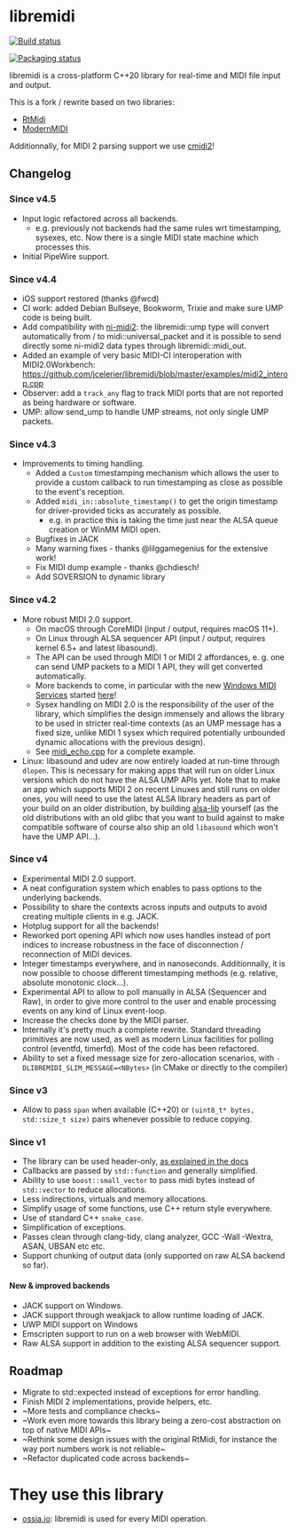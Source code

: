 # libremidi

[![Build status](https://github.com/jcelerier/libremidi/workflows/Build/badge.svg)](https://github.com/jcelerier/libremidi/actions)

[![Packaging status](https://repology.org/badge/vertical-allrepos/libremidi.svg?columns=3&header=libremidi)](https://repology.org/project/libremidi/versions)

libremidi is a cross-platform C++20 library for real-time and MIDI file input and output.

This is a fork / rewrite based on two libraries: 

* [RtMidi](https://github.com/theSTK/RtMidi)
* [ModernMIDI](https://github.com/ddiakopoulos/ModernMIDI)

Additionnally, for MIDI 2 parsing support we use [cmidi2](https://github.com/atsushieno/cmidi2)!

## Changelog 

### Since v4.5
* Input logic refactored across all backends.
  * e.g. previously not backends had the same rules wrt timestamping, sysexes, etc. Now there is a single MIDI state machine which processes this.
* Initial PipeWire support.

### Since v4.4
* iOS support restored (thanks @fwcd)
* CI work: added Debian Bullseye, Bookworm, Trixie and make sure UMP code is being built.
* Add compatibility with [ni-midi2](https://github.com/midi2-dev/ni-midi2): the libremidi::ump type will convert automatically from / to midi::universal_packet and it is possible to send directly some ni-midi2 data types through libremidi::midi_out.
* Added an example of very basic MIDI-CI interoperation with MIDI2.0Workbench: https://github.com/jcelerier/libremidi/blob/master/examples/midi2_interop.cpp
* Observer: add a `track_any` flag to track MIDI ports that are not reported as being hardware or software.
* UMP: allow send_ump to handle UMP streams, not only single UMP packets.

### Since v4.3
* Improvements to timing handling.
  * Added a `Custom` timestamping mechanism which allows the user to provide a 
    custom callback to run timestamping as close as possible to the event's reception.
  * Added `midi_in::absolute_timestamp()` to get the origin timestamp for driver-provided ticks as accurately as possible.
    * e.g. in practice this is taking the time just near the ALSA queue creation or WinMM MIDI open.
  * Bugfixes in JACK
  * Many warning fixes - thanks @lilggamegenius for the extensive work!
  * Fix MIDI dump example - thanks @chdiesch!
  * Add SOVERSION to dynamic library

### Since v4.2
* More robust MIDI 2.0 support.
  * On macOS through CoreMIDI (input / output, requires macOS 11+).
  * On Linux through ALSA sequencer API (input / output, requires kernel 6.5+ and latest libasound).
  * The API can be used through MIDI 1 or MIDI 2 affordances, e. g. one can send UMP packets to a MIDI 1 API, they will get converted automatically.
  * More backends to come, in particular with the new [Windows MIDI Services](https://github.com/microsoft/MIDI) started [here](https://github.com/jcelerier/libremidi/tree/master/include/libremidi/backends/winmidi)!
  * Sysex handling on MIDI 2.0 is the responsibility of the user of the library, which simplifies the design immensely and allows the library to be used in stricter real-time contexts (as an UMP message has a fixed size, unlike MIDI 1 sysex which required potentially unbounded dynamic allocations with the previous design).
  * See [midi_echo.cpp](https://github.com/jcelerier/libremidi/blob/master/examples/midi2_echo.cpp) for a complete example.
* Linux: libasound and udev are now entirely loaded at run-time through `dlopen`. This is necessary for making apps that will run on older Linux versions which do not have the ALSA UMP APIs yet.
  Note that to make an app which supports MIDI 2 on recent Linuxes and still runs on older ones, you will need to use the latest ALSA library headers as part of your build on an older distribution, by building [alsa-lib](https://github.com/alsa-project/alsa-lib) yourself (as the old distributions with an old glibc that you want to build against to make compatible software of course also ship an old `libasound` which won't have the UMP API...).

### Since v4
* Experimental MIDI 2.0 support.
* A neat configuration system which enables to pass options to the underlying backends.
* Possibility to share the contexts across inputs and outputs to avoid creating multiple clients in e.g. JACK.
* Hotplug support for all the backends!
* Reworked port opening API which now uses handles instead of port indices to increase robustness in the face of disconnection / reconnection of MIDI devices.
* Integer timestamps everywhere, and in nanoseconds. Additionnally, it is now possible to choose different timestamping methods (e.g. relative, absolute monotonic clock...).
* Experimental API to allow to poll manually in ALSA (Sequencer and Raw), in order to give more control 
  to the user and enable processing events on any kind of Linux event-loop.
* Increase the checks done by the MIDI parser.
* Internally it's pretty much a complete rewrite. Standard threading primitives are now used, as well as modern Linux facilities for polling control (eventfd, timerfd).
  Most of the code has been refactored.
* Ability to set a fixed message size for zero-allocation scenarios, with `-DLIBREMIDI_SLIM_MESSAGE=<NBytes>` (in CMake or directly to the compiler)

### Since v3
* Allow to pass `span` when available (C++20) or `(uint8_t* bytes, std::size_t size)` pairs whenever possible to reduce copying.

### Since v1
* The library can be used header-only, [as explained in the docs](docs/header-only.md)
* Callbacks are passed by `std::function` and generally simplified.
* Ability to use `boost::small_vector` to pass midi bytes instead of `std::vector` to reduce allocations.
* Less indirections, virtuals and memory allocations.
* Simplify usage of some functions, use C++ return style everywhere.
* Use of standard C++ `snake_case`.
* Simplification of exceptions.
* Passes clean through clang-tidy, clang analyzer, GCC -Wall -Wextra, ASAN, UBSAN etc etc.
* Support chunking of output data (only supported on raw ALSA backend so far).

#### New & improved backends
* JACK support on Windows.
* JACK support through weakjack to allow runtime loading of JACK.
* UWP MIDI support on Windows
* Emscripten support to run on a web browser with WebMIDI.
* Raw ALSA support in addition to the existing ALSA sequencer support.

## Roadmap
* Migrate to std::expected instead of exceptions for error handling.
* Finish MIDI 2 implementations, provide helpers, etc.
* ~More tests and compliance checks~
* ~Work even more towards this library being a zero-cost abstraction on top of native MIDI APIs~
* ~Rethink some design issues with the original RtMidi, for instance the way port numbers work is not reliable~
* ~Refactor duplicated code across backends~

# They use this library

* [ossia.io](https://ossia.io): libremidi is used for every MIDI operation.
